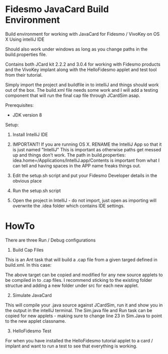 # Fidesmo JavaCard Build Environment
Build environment for working with JavaCard for Fidesmo / VivoKey on OS X Using intelliJ IDE

Should also work under windows as long as you change paths in the build.properties file.

Contains both JCard kit 2.2.2 and 3.0.4 for working with Fidesmo products and the VivoKey implant along with the HelloFidesmo applet and test tool from their tutorial.

Simply import the project and buildfile in to intelliJ and things should work out of the box. The build.xml file needs some work and I will add a testing component that will run the final cap file through JCardSim asap.

Prerequisites:

- JDK version 8

Setup:

1. Install IntelliJ IDE
2. IMPORTANT! If you are running OS X. RENAME the IntelliJ App so that it is just named "IntelliJ"
    This is important as otherwise paths get messed up and things don't work. The path in build.properties:
    idea.home=/Applications/IntelliJ.app/Contents
    is important from what I can tell and having spaces in the APP name freaks things out.

3. Edit the setup.sh script and put your Fidesmo Developer details in the obvious place
4. Run the setup.sh script
5. Open the project in IntelliJ - do not import, just open as importing will overwrite the .idea folder which contains IDE settings.

# HowTo

There are three Run / Debug configurations

1. Build Cap Files

This is an Ant task that will build a .cap file from a given targed defined in build.xml. In this case:

  <target name="HelloFidesmo">
    <javacard jckit="${JC304}">
      <!-- HelloApplet -->
      <cap output="out/production/Fidesmo/FidesmoExampleApplet.cap" sources="src/cardlet" fidesmoappid="31fc2b99" debug="true">
        <applet class="helloFidesmo.ExampleCardlet"/>
      </cap>
    </javacard>
  </target>


The above target can be copied and modified for any new source applets to be compiled in to .cap files. I recommend sticking to the existing folder structue and adding a new folder under src for each new applet.

 2. Simulate JavaCard

This will compile your .java source against JCardSim, run it and show you in the output in the intelliJ terminal. The   Sim.java file and Run task can be copied for new applets - making sure to change line 23 in Sim.Java to point to the new applet classname.

 3. HelloFidesmo Test

 For when you have installed the HelloFidesmo tutorial applet to a card / implant and want to run a test to see that everything is working.

